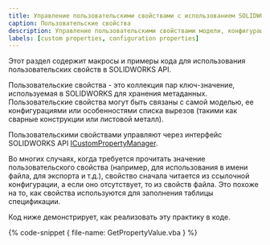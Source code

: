 ```yaml
---
title: Управление пользовательскими свойствами с использованием SOLIDWORKS API
caption: Пользовательские свойства
description: Управление пользовательскими свойствами модели, конфигурации и особенностей с использованием SOLIDWORKS API
labels: [custom properties, configuration properties]
---
```

Этот раздел содержит макросы и примеры кода для использования пользовательских свойств в SOLIDWORKS API.

Пользовательские свойства - это коллекция пар ключ-значение, используемая в SOLIDWORKS для хранения метаданных. Пользовательские свойства могут быть связаны с самой моделью, ее конфигурациями или особенностями списка вырезов (такими как сварные конструкции или листовой металл).

Пользовательскими свойствами управляют через интерфейс SOLIDWORKS API [ICustomPropertyManager](https://help.solidworks.com/2018/english/api/sldworksapi/SolidWorks.Interop.sldworks~SolidWorks.Interop.sldworks.ICustomPropertyManager.html).

Во многих случаях, когда требуется прочитать значение пользовательского свойства (например, для использования в имени файла, для экспорта и т.д.), свойство сначала читается из ссылочной конфигурации, а если оно отсутствует, то из свойств файла. Это похоже на то, как свойства используются для заполнения таблицы спецификации.

Код ниже демонстрирует, как реализовать эту практику в коде.

{% code-snippet { file-name: GetPropertyValue.vba } %}
